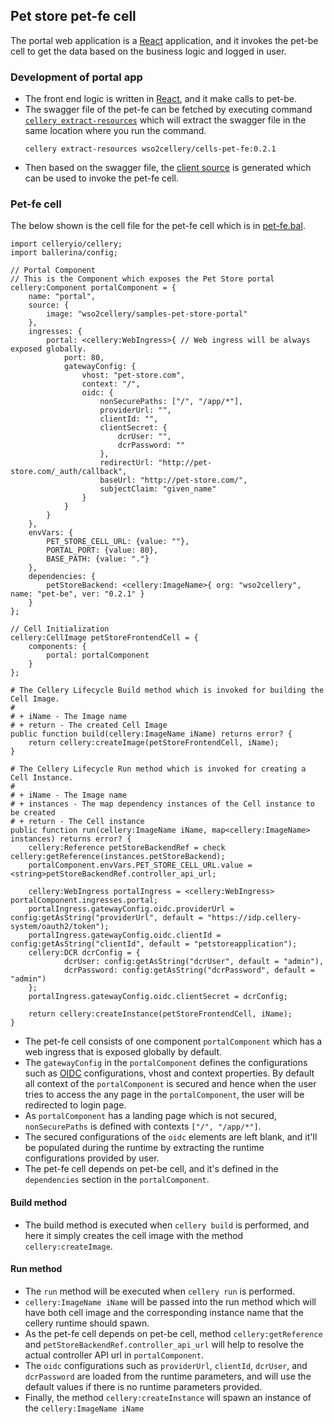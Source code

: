## Pet store pet-fe cell
The portal web application is a [React](https://reactjs.org/) application, and it invokes the pet-be cell to get the 
data based on the business logic and logged in user. 

### Development of portal app
- The front end logic is written in [React](https://reactjs.org/), and it make calls to pet-be.
- The swagger file of the pet-fe can be fetched by executing command [`cellery extract-resources`](https://github.com/wso2-cellery/sdk/blob/master/docs/cli-reference.md#extract-resources) 
which will extract the swagger file in the same location where you run the command.
  ```
  cellery extract-resources wso2cellery/cells-pet-fe:0.2.1
  ```
- Then based on the swagger file, the [client source](pet-fe/components/portal/src/gen/petStoreApi.js) is generated which can be used to invoke the pet-fe cell.

### Pet-fe cell
The below shown is the cell file for the pet-fe cell which is in [pet-fe.bal](pet-fe/pet-fe.bal).
```
import celleryio/cellery;
import ballerina/config;

// Portal Component
// This is the Component which exposes the Pet Store portal
cellery:Component portalComponent = {
    name: "portal",
    source: {
        image: "wso2cellery/samples-pet-store-portal"
    },
    ingresses: {
        portal: <cellery:WebIngress>{ // Web ingress will be always exposed globally.
            port: 80,
            gatewayConfig: {
                vhost: "pet-store.com",
                context: "/",
                oidc: {
                    nonSecurePaths: ["/", "/app/*"],
                    providerUrl: "",
                    clientId: "",
                    clientSecret: {
                        dcrUser: "",
                        dcrPassword: ""
                    },
                    redirectUrl: "http://pet-store.com/_auth/callback",
                    baseUrl: "http://pet-store.com/",
                    subjectClaim: "given_name"
                }
            }
        }
    },
    envVars: {
        PET_STORE_CELL_URL: {value: ""},
        PORTAL_PORT: {value: 80},
        BASE_PATH: {value: "."}
    },
    dependencies: {
        petStoreBackend: <cellery:ImageName>{ org: "wso2cellery", name: "pet-be", ver: "0.2.1" }
    }
};

// Cell Initialization
cellery:CellImage petStoreFrontendCell = {
    components: {
        portal: portalComponent
    }
};

# The Cellery Lifecycle Build method which is invoked for building the Cell Image.
#
# + iName - The Image name
# + return - The created Cell Image
public function build(cellery:ImageName iName) returns error? {
    return cellery:createImage(petStoreFrontendCell, iName);
}

# The Cellery Lifecycle Run method which is invoked for creating a Cell Instance.
#
# + iName - The Image name
# + instances - The map dependency instances of the Cell instance to be created
# + return - The Cell instance
public function run(cellery:ImageName iName, map<cellery:ImageName> instances) returns error? {
    cellery:Reference petStoreBackendRef = check cellery:getReference(instances.petStoreBackend);
    portalComponent.envVars.PET_STORE_CELL_URL.value = <string>petStoreBackendRef.controller_api_url;

    cellery:WebIngress portalIngress = <cellery:WebIngress> portalComponent.ingresses.portal;
    portalIngress.gatewayConfig.oidc.providerUrl = config:getAsString("providerUrl", default = "https://idp.cellery-system/oauth2/token");
    portalIngress.gatewayConfig.oidc.clientId = config:getAsString("clientId", default = "petstoreapplication");
    cellery:DCR dcrConfig = {
            dcrUser: config:getAsString("dcrUser", default = "admin"),
            dcrPassword: config:getAsString("dcrPassword", default = "admin")
    };
    portalIngress.gatewayConfig.oidc.clientSecret = dcrConfig;

    return cellery:createInstance(petStoreFrontendCell, iName);
}
```

- The pet-fe cell consists of one component `portalComponent` which has a web ingress that is exposed globally by default.
- The `gatewayConfig` in the `portalComponent` defines the configurations such as [OIDC](https://openid.net/connect/) configurations, 
vhost and context properties. By default all context of the `portalComponent` is secured and hence when the user tries to access the any page in the `portalComponent`, 
the user will be redirected to login page. 
- As `portalComponent` has a landing page which is not secured, `nonSecurePaths` is defined with contexts `["/", "/app/*"]`.
- The secured configurations of the `oidc` elements are left blank, and it'll be populated during the runtime by extracting the runtime configurations provided by user.
- The pet-fe cell depends on pet-be cell, and it's defined in the `dependencies` section in the `portalComponent`.


#### Build method
- The build method is executed when `cellery build` is performed, and here it simply creates the cell image with the method `cellery:createImage`.

#### Run method
- The `run` method will be executed when `cellery run` is performed.
- `cellery:ImageName iName` will be passed into the run method which will have both cell image and the corresponding instance name that the cellery runtime should spawn.
- As the pet-fe cell depends on pet-be cell, method `cellery:getReference` and `petStoreBackendRef.controller_api_url` will help to resolve the actual controller API url in `portalComponent`.
- The `oidc` configurations such as `providerUrl`, `clientId`, `dcrUser`, and `dcrPassword` are loaded from the runtime 
parameters, and will use the default values if there is no runtime parameters provided.
- Finally, the method `cellery:createInstance` will spawn an instance of the `cellery:ImageName iName`
